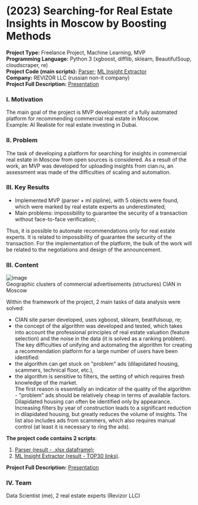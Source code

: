 # (2023) Searching-for Real Estate Insights in Moscow by Boosting Methods
**Project Type:**  Freelance Project, Machine Learning, MVP  
**Programming Language:** Python 3 (xgboost, difflib, sklearn, BeautifulSoup, cloudscraper, re)  
**Project Сode (main scripts):** [Parser](https://github.com/ResearchMachine/commercial-project-ml-mvp-insight-in-real-estate-moscow/blob/main/preprocessing/run_preprocessing.ipynb); [ML Insight Extractor](https://github.com/ResearchMachine/commercial-project-ml-mvp-insight-in-real-estate-moscow/blob/main/modeling/run_modeling.ipynb)  
**Company:** REVIZOR LLC (russian non-it company)  
**Project Full Description:** [Presentation](https://github.com/ResearchMachine/commercial-project-ml-mvp-insight-in-real-estate-moscow/blob/main/EN.pdf)

### I. Motivation
The main goal of the project is MVP development of a fully automated platform for recommending commercial real estate in Moscow.  
Example: AI Realiste for real estate investing in Dubai.

### II. Problem
The task of developing a platform for searching for insights in commercial real estate in Moscow from open sources is considered. As a result of the work, an MVP was developed for uploading insights from cian.ru, an assessment was made of the difficulties of scaling and automation.

### III. Key Results 
* Implemented MVP (parser + ml pipline), with 5 objects were found, which were marked by real estate experts as underestimated;
* Main problems: impossibility to guarantee the security of a transaction without face-to-face verification; .


Thus, it is possible to automate recommendations only for real estate experts. It is related to impossibility of guarantee the security of the transaction. For the implementation of the platform, the bulk of the work will be related to the negotiations and design of the announcement.

### III. Content

![image](https://github.com/ResearchMachine/commercial-project-ml-mvp-insight-in-real-estate-moscow/assets/70639823/67974aa5-54b5-41b3-a3f4-8258d3fea1e1)  
Geographic clusters of commercial advertisements (structures) CIAN in Moscow

Within the framework of the project, 2 main tasks of data analysis were solved:
* CIAN site parser developed, uses xgboost, sklearn, beatifulsoup, re;   
* the concept of the algorithm was developed and tested, which takes into account the professional principles of real estate valuation (feature selection) and the noise in the data (it is solved as a ranking problem).  
The key difficulties of unifying and automating the algorithm for creating a recommendation platform for a large number of users have been identified:
* the algorithm can get stuck on "problem" ads (dilapidated housing, scammers, technical floor, etc.),  
* the algorithm is sensitive to filters, the setting of which requires fresh knowledge of the market.  
The first reason is essentially an indicator of the quality of the algorithm - "problem" ads should be relatively cheap in terms of available factors. Dilapidated housing can often be identified only by appearance. Increasing filters by year of construction leads to a significant reduction in dilapidated housing, but greatly reduces the volume of insights. The list also includes ads from scammers, which also requires manual control (at least it is necessary to ring the ads).



**The project code contains 2 scripts**:
1. [Parser (result - .xlsx dataframe)](https://github.com/ResearchMachine/commercial-project-ml-mvp-insight-in-real-estate-moscow/blob/main/preprocessing/run_preprocessing.ipynb);  
2. [ML Insight Extractor (result - TOP30 links)](https://github.com/ResearchMachine/commercial-project-ml-mvp-insight-in-real-estate-moscow/blob/main/modeling/run_modeling.ipynb).

**Project Full Description:** [Presentation](https://github.com/ResearchMachine/commercial-project-ml-mvp-insight-in-real-estate-moscow/blob/main/EN.pdf)

### IV. Team
Data Scientist (me), 2 real estate experts (Revizor LLC)
